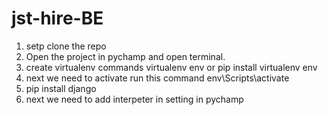 # jst-hire-BE

1. setp clone the repo
2. Open the project in pychamp and open terminal.
3. create virtualenv 
    commands
    virtualenv env 
        or
    pip install virtualenv env
4. next we need to activate
    run this command
    env\Scripts\activate
5. pip install django
6. next we need to add interpeter in setting in pychamp